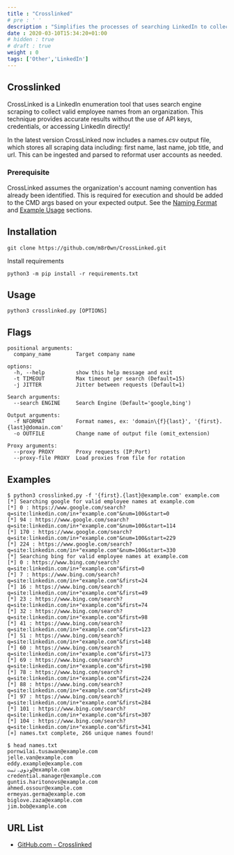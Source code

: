 ```yaml
---
title : "Crosslinked"
# pre : ' '
description : "Simplifies the processes of searching LinkedIn to collect valid employee names."
date : 2020-03-10T15:34:20+01:00
# hidden : true
# draft : true
weight : 0
tags: ['Other','LinkedIn']
---
```


## Crosslinked

CrossLinked is a LinkedIn enumeration tool that uses search engine scraping to collect valid employee names from an organization. This technique provides accurate results without the use of API keys, credentials, or accessing LinkedIn directly!

In the latest version CrossLinked now includes a names.csv output file, which stores all scraping data including: first name, last name, job title, and url. This can be ingested and parsed to reformat user accounts as needed.

### Prerequisite

CrossLinked assumes the organization's account naming convention has already been identified. This is required for execution and should be added to the CMD args based on your expected output. See the [Naming Format](https://github.com/m8sec/CrossLinked#naming-format) and [Example Usage](https://github.com/m8sec/CrossLinked#example-usage-1) sections.

## Installation

```plain
git clone https://github.com/m8r0wn/CrossLinked.git
```

Install requirements

```plain
python3 -m pip install -r requirements.txt
```

## Usage

```plain
python3 crosslinked.py [OPTIONS]
```

## Flags

```plain
positional arguments:
  company_name        Target company name

options:
  -h, --help          show this help message and exit
  -t TIMEOUT          Max timeout per search (Default=15)
  -j JITTER           Jitter between requests (Default=1)

Search arguments:
  --search ENGINE     Search Engine (Default='google,bing')

Output arguments:
  -f NFORMAT          Format names, ex: 'domain\{f}{last}', '{first}.{last}@domain.com'
  -o OUTFILE          Change name of output file (omit_extension)

Proxy arguments:
  --proxy PROXY       Proxy requests (IP:Port)
  --proxy-file PROXY  Load proxies from file for rotation
```

## Examples

```plain
$ python3 crosslinked.py -f '{first}.{last}@example.com' example.com
[*] Searching google for valid employee names at example.com
[*] 0 : https://www.google.com/search?q=site:linkedin.com/in+"example.com"&num=100&start=0
[*] 94 : https://www.google.com/search?q=site:linkedin.com/in+"example.com"&num=100&start=114
[*] 170 : https://www.google.com/search?q=site:linkedin.com/in+"example.com"&num=100&start=229
[*] 224 : https://www.google.com/search?q=site:linkedin.com/in+"example.com"&num=100&start=330
[*] Searching bing for valid employee names at example.com
[*] 0 : https://www.bing.com/search?q=site:linkedin.com/in+"example.com"&first=0
[*] 7 : https://www.bing.com/search?q=site:linkedin.com/in+"example.com"&first=24
[*] 16 : https://www.bing.com/search?q=site:linkedin.com/in+"example.com"&first=49
[*] 23 : https://www.bing.com/search?q=site:linkedin.com/in+"example.com"&first=74
[*] 32 : https://www.bing.com/search?q=site:linkedin.com/in+"example.com"&first=98
[*] 41 : https://www.bing.com/search?q=site:linkedin.com/in+"example.com"&first=123
[*] 51 : https://www.bing.com/search?q=site:linkedin.com/in+"example.com"&first=148
[*] 60 : https://www.bing.com/search?q=site:linkedin.com/in+"example.com"&first=173
[*] 69 : https://www.bing.com/search?q=site:linkedin.com/in+"example.com"&first=198
[*] 78 : https://www.bing.com/search?q=site:linkedin.com/in+"example.com"&first=224
[*] 88 : https://www.bing.com/search?q=site:linkedin.com/in+"example.com"&first=249
[*] 97 : https://www.bing.com/search?q=site:linkedin.com/in+"example.com"&first=284
[*] 101 : https://www.bing.com/search?q=site:linkedin.com/in+"example.com"&first=307
[*] 104 : https://www.bing.com/search?q=site:linkedin.com/in+"example.com"&first=341
[+] names.txt complete, 266 unique names found!
```

```plain
$ head names.txt
pornwilai.tusawan@example.com
jelle.van@example.com
eddy.example@example.com
وذوي.تبت@example.com
credential.manager@example.com
guntis.haritonovs@example.com
ahmed.ossour@example.com
ermeyas.germa@example.com
biglove.zaza@example.com
jim.bob@example.com
```

## URL List

- [GitHub.com - Crosslinked](https://github.com/m8r0wn/CrossLinked)
